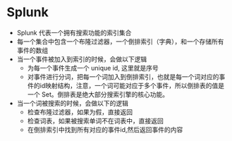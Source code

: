 # Splunk
* Splunk 代表一个拥有搜索功能的索引集合
* 每一个集合中包含一个布隆过滤器，一个倒排索引（字典），和一个存储所有事件的数组
* 当一个事件被加入到索引的时候，会做以下逻辑
  * 为每一个事件生成一个 unique id, 这里就是序号
  * 对事件进行分词，把每一个词加入到倒排索引，也就是每一个词对应的事件的id映射结构，注意，一个词可能对应于多个事件，所以倒排表的值是一个 Set。倒排表是绝大部分搜索引擎的核心功能。
* 当一个词被搜索的时候，会做以下的逻辑
  * 检查布隆过滤器，如果为假，直接返回
  * 检查词表，如果被搜索单词不在词表中，直接返回
  * 在倒排索引中找到所有对应的事件id,然后返回事件的内容